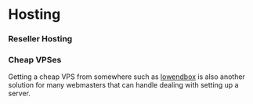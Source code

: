 # Hosting

### 

### Reseller Hosting

### Cheap VPSes

Getting a cheap VPS from somewhere such as [lowendbox](https://lowendbox.com/) is also another solution for many webmasters that can handle dealing with setting up a server.

